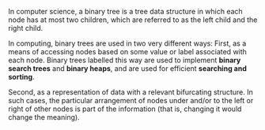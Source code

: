 In computer science, a binary tree is a tree data structure in which each node has at most two children, which are referred to as the left child and the right child.

In computing, binary trees are used in two very different ways:
First, as a means of accessing nodes based on some value or label associated with each node. Binary trees labelled this way are used to implement __binary search trees__ and __binary heaps__, and are used for efficient **searching and sorting**.

Second, as a representation of data with a relevant bifurcating structure. In such cases, the particular arrangement of nodes under and/or to the left or right of other nodes is part of the information (that is, changing it would change the meaning).
